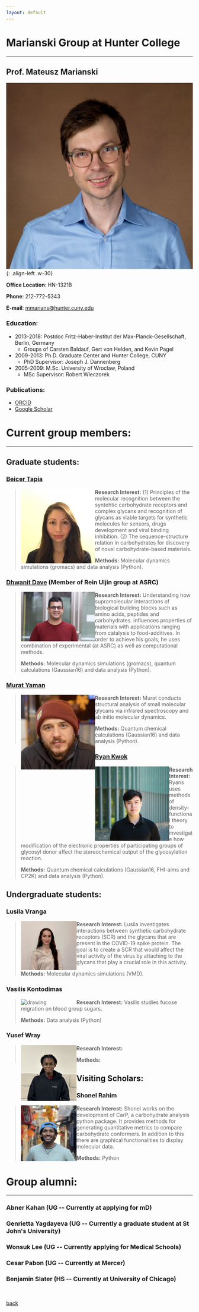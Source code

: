 ```yaml
---
layout: default
---
```


# Marianski Group at Hunter College
---
## Prof.  Mateusz Marianski

![MM](/assets/img/MMarianski2.png){: .align-left .w-30}
 
 **Office Location**: HN-1321B
 
 **Phone**: 212-772-5343
 
 **E-mail**: <a href="mailto:mmarians@hunter.cuny.edu">mmarians@hunter.cuny.edu</a>

### Education:

 - 2013-2018: Postdoc Fritz-Haber-Institut der Max-Planck-Gesellschaft, Berlin, Germany
   - Groups of Carsten Baldauf, Gert von Helden, and Kevin Pagel
 - 2009-2013: Ph.D. Graduate Center and Hunter College, CUNY
   - PhD Supervisor: Joseph J. Dannenberg 
 - 2005-2009: M.Sc. University of Wroclaw, Poland
   - MSc Supervisor: Robert Wieczorek

### Publications: 

 - [ORCID](http://orcid.org/0000-0002-6566-9931)
 - [Google Scholar](https://scholar.google.com/citations?user=UXI-3uUAAAAJ)

# Current group members:
---
## Graduate students:

### <a href="mailto:btapia@gradcenter.cuny.edu">Beicer Tapia</a> 
> <img src="/assets/img/BTapia.jpg" alt="drawing" width="200" class="left" align="left"/>
> 
> **Research Interest:** (1) Principles of the molecular recognition between the syntehtic carbohydrate receptors and complex glycans and recognition of glycans as viable targets for synthetic molecules for sensors, drugs development and viral binding inhibition. (2) The sequence-structure relation in carbohydrates for discovery of novel carbohydrate-based materials.  
>
> **Methods:** Molecular dynamics simulations (gromacs) and data analysis (Python).


### <a href="mailto:ddave@gradcenter.cuny.edu">Dhwanit Dave</a> (Member of Rein Uljin group at ASRC)
> <img src="/assets/img/DDave.jpg" alt="drawing" width="200" class="left" align="left"/>
>
> **Research Interest:** Understanding how supramolecular interactions of biological building blocks such as amino acids, peptides and carbohydrates. influences properties of materials with applications ranging from catalysis to food-additives. In order to achieve his goals, he uses combination of experimental (at ASRC) as well as computational methods.
> 
> **Methods:** Molecular dynamics simulations (gromacs), quantum calculations (Gaussian16) and data analysis (Python). 


### <a href="mailto:myaman@gradcenter.cuny.edu">Murat Yaman</a>
> <img src="/assets/img/MYaman.jpg" alt="drawing" width="200" class="left" align="left"/>
>
> **Research Interest:** Murat conducts structural analysis of small molecular glycans via infrared spectroscopy and ab initio molecular dynamics. 
>
> **Methods:** Quantum chemical calculations (Gaussian16) and data analysis (Python).


### <a href="mailto:rkwok@gradcenter.cuny.edu">Ryan Kwok</a>
> <img src="/assets/img/RKwok.jpeg" alt="drawing" width="200" class="left" align="left"/>
> 
> **Research Interest:** Ryans uses methods of density-functional theory to investigate how modification of the electronic properties of participating groups of glycosyl donor affect the stereochemical output of the glycosylation reaction.
> 
> **Methods:** Quantum chemical calculations (Gaussian16, FHI-aims and CP2K) and data analysis (Python).


## Undergraduate students:

### Lusila Vranga
> <img src="/assets/img/LVranga.jpeg" alt="drawing" width="150" class="left" align="left"/>
>
> **Research Interest:** Lusila investigates interactions between synthetic carbohydrate receptors (SCR) and the glycans that are present in the COVID-19 spike protein. The goal is to create a SCR that would affect the viral activity of the virus by attaching to the glycans that play a crucial role in this activity.
> 
> **Methods:** Molecular dynamics simulations (VMD).


### Vasilis Kontodimas
> <img src="/assets/img/VKontodimas.jpeg" alt="drawing" width="150" class="left" align="left"/>
>
> **Research Interest:** Vasilis studies fucose migration on blood group sugars. 
> 
> **Methods:** Data analysis (Python)


### Yusef Wray
> <img src="/assets/img/YWray.jpg" alt="drawing" width="150" class="left" align="left"/>
>
> **Research Interest:**                                                                                                                                                                     
> 
> **Methods:** 


## Visiting Scholars:

### Shonel Rahim
> <img src="/assets/img/SRahim.jpg" alt="drawing" width="150" class="left" align="left"/>
>
> **Research Interest:** Shonel works on the development of CarP, a carbohydrate analysis python package. It provides methods for generating quantitative metrics to compare carbohydrate conformers. In addition to this there are graphical functionalities to display molecular data.
> 
> **Methods:** Python


# Group alumni:
---
<h3> Abner Kahan (UG -- Currently at applying for mD) </h3>

<h3> Genrietta Yagdayeva (UG -- Currently a graduate student at St John's University) </h3>

<h3> Wonsuk Lee (UG  -- Currently applying for Medical Schools) </h3>

<h3> Cesar Pabon (UG -- Currently at Mercer)  </h3>

<h3> Benjamin Slater (HS -- Currently at University of Chicago) </h3>

<br>

[back](./)
